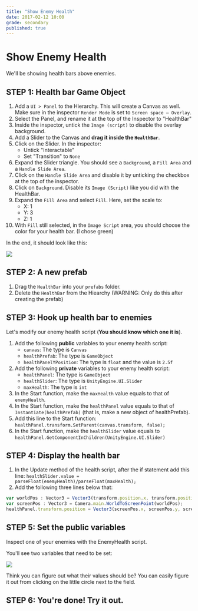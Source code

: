 ```yaml
---
title: "Show Enemy Health"
date: 2017-02-12 10:00
grade: secondary
published: true
---
```


# Show Enemy Health

We'll be showing health bars above enemies.

## STEP 1: Health bar Game Object

1. Add a `UI > Panel` to the Hierarchy. This will create a Canvas as well. Make
   sure in the inspector `Render Mode` is set to `Screen space — Overlay`.
2. Select the Panel, and rename it at the top of the Inspector to "HealthBar"
3. Inside the inspector, untick the `Image (script)` to disable the overlay background.
4. Add a Slider to the Canvas and __drag it inside the `HealthBar`__.
5. Click on the Slider. In the inspector:
    - Untick "Interactable"
    - Set "Transition" to `None`
6. Expand the Slider triangle. You should see a `Background`, a `Fill Area` and
   a `Handle Slide Area`.
7. Click on the `Handle Slide Area` and disable it by unticking the checkbox at
   the top of the inspector.
8. Click on `Background`. Disable its `Image (Script)` like you did with the HealthBar.
9. Expand the `Fill Area` and select `Fill`. Here, set the scale to:
    - X: 1
    - Y: 3
    - Z: 1
10. With `Fill` still selected, in the `Image Script` area, you should choose
    the color for your health bar. (I chose green)

In the end, it should look like this:

![](http://i.imgur.com/4paWQwi.png)

## STEP 2: A new prefab

1. Drag the `HealthBar` into your `prefabs` folder.
2. Delete the `HealthBar` from the Hiearchy (WARNING: Only do this after creating the prefab)

## STEP 3: Hook up health bar to enemies

Let's modify our enemy health script (__You should know which one it is__).

1. Add the following __public__ variables to your enemy health script:
    - `canvas`: The type is `Canvas`
    - `healthPrefab`: The type is `GameObject`
    - `healthPanelYPosition`: The type is `float` and the value is `2.5f`
2. Add the following __private__ variables to your enemy health script:
    - `healthPanel`: The type is `GameObject`
    - `healthSlider`: The type is `UnityEngine.UI.Slider`
    - `maxHealth`: The type is `int`
3. In the Start function, make the `maxHealth` value equals to that of `enemyHealth`.
4. In the Start function, make the `healthPanel` value equals to that of `Instantiate(healthPrefab)` (that is, make a new object of healthPrefab).
5. Add this line to the Start function: `healthPanel.transform.SetParent(canvas.transform, false);`
6. In the Start function, make the `healthSlider` value equals to `healthPanel.GetComponentInChildren(UnityEngine.UI.Slider)`

## STEP 4: Display the health bar

1. In the Update method of the health script, after the if statement add this line: `healthSlider.value = parseFloat(enemyHealth)/parseFloat(maxHealth);`
2. Add the following three lines below that:

```javascript
var worldPos : Vector3 = Vector3(transform.position.x, transform.position.y + healthPanelOffset, transform.position.z);
var screenPos : Vector3 = Camera.main.WorldToScreenPoint(worldPos);
healthPanel.transform.position = Vector3(screenPos.x, screenPos.y, screenPos.z);
```

## STEP 5: Set the public variables

Inspect one of your enemies with the EnemyHealth script.

You'll see two variables that need to be set:

![](http://i.imgur.com/b1BP8lM.png)

Think you can figure out what their values should be? You can easily figure it
out from clicking on the little circle next to the field.

## STEP 6: You're done! Try it out.

